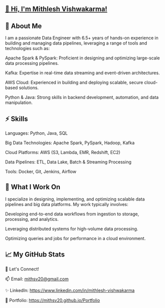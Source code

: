 
[👋 Hi, I'm Mithlesh Vishwakarma!](https://mithsv20.github.io/Portfolio/)
-

🌟 About Me
------------

I am a passionate Data Engineer with 6.5+ years of hands-on experience in building and managing data pipelines, leveraging a range of tools and technologies such as:

Apache Spark & PySpark: Proficient in designing and optimizing large-scale data processing pipelines.

Kafka: Expertise in real-time data streaming and event-driven architectures.

AWS Cloud: Experienced in building and deploying scalable, secure cloud-based solutions.

Python & Java: Strong skills in backend development, automation, and data manipulation.


⚡ Skills
----------

Languages: Python, Java, SQL

Big Data Technologies: Apache Spark, PySpark, Hadoop, Kafka

Cloud Platforms: AWS (S3, Lambda, EMR, Redshift, EC2)

Data Pipelines: ETL, Data Lake, Batch & Streaming Processing

Tools: Docker, Git, Jenkins, Airflow


🔨 What I Work On
------------------

I specialize in designing, implementing, and optimizing scalable data pipelines and big data platforms. My work typically involves:

Developing end-to-end data workflows from ingestion to storage, processing, and analytics.

Leveraging distributed systems for high-volume data processing.

Optimizing queries and jobs for performance in a cloud environment.


📈 My GitHub Stats
-------------------

🤝 Let's Connect!

📫 Email: 
mithsv20@gmail.com

✨ LinkedIn: 
https://www.linkedin.com/in/mithlesh-vishwakarma

🪪 Portfolio:
https://mithsv20.github.io/Portfolio
